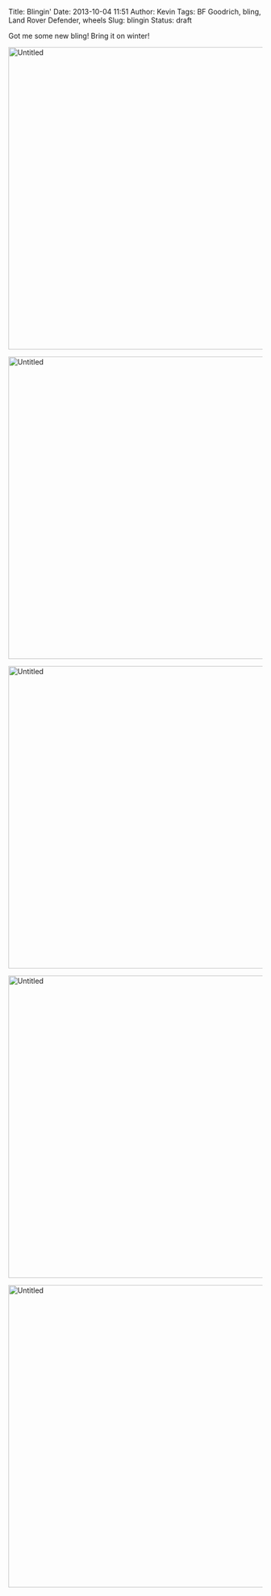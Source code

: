 Title: Blingin'
Date: 2013-10-04 11:51
Author: Kevin
Tags: BF Goodrich, bling, Land Rover Defender, wheels
Slug: blingin
Status: draft

Got me some new bling! Bring it on winter!

<a data-flickr-embed="true" href="https://www.flickr.com/photos/Kevinisageek/23419395225/in/album-72157661860451895/" title="Untitled"><img src="https://farm1.staticflickr.com/765/23419395225_93576c4209_c.jpg" width="800" height="600" alt="Untitled"></a>

<a data-flickr-embed="true" href="https://www.flickr.com/photos/Kevinisageek/23419401435/in/album-72157661860451895/" title="Untitled"><img src="https://farm6.staticflickr.com/5715/23419401435_1413cc4d1d_c.jpg" width="800" height="600" alt="Untitled"></a>

<a data-flickr-embed="true" href="https://www.flickr.com/photos/Kevinisageek/23336249811/in/album-72157661860451895/" title="Untitled"><img src="https://farm6.staticflickr.com/5749/23336249811_0dc79766f3_c.jpg" width="800" height="600" alt="Untitled"></a>

<a data-flickr-embed="true" href="https://www.flickr.com/photos/Kevinisageek/23419306065/in/album-72157661860451895/" title="Untitled"><img src="https://farm1.staticflickr.com/670/23419306065_5bea74aeee_c.jpg" width="800" height="600" alt="Untitled"></a>

<a data-flickr-embed="true" href="https://www.flickr.com/photos/Kevinisageek/23393154266/in/album-72157661860451895/" title="Untitled"><img src="https://farm1.staticflickr.com/746/23393154266_565243999b_c.jpg" width="800" height="600" alt="Untitled"></a>
